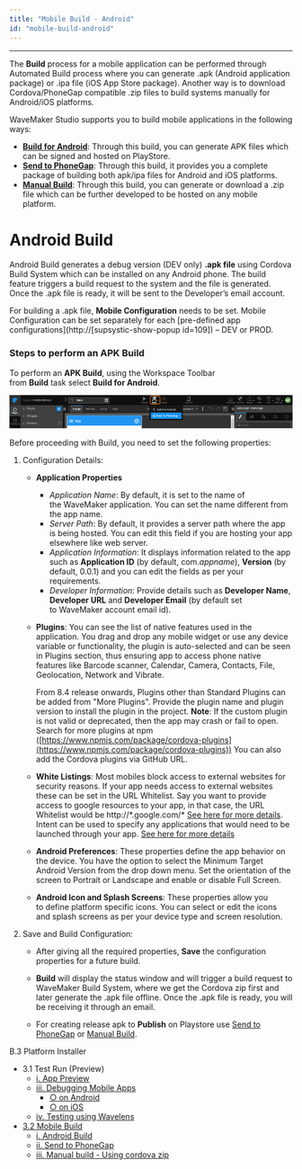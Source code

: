 ```yaml
---
title: "Mobile Build - Android"
id: "mobile-build-android"
---
```

---

The **Build** process for a mobile application can be performed through Automated Build process where you can generate .apk (Android application package) or .ipa file (iOS App Store package). Another way is to download Cordova/PhoneGap compatible .zip files to build systems manually for Android/iOS platforms.

WaveMaker Studio supports you to build mobile applications in the following ways:

- **[Build for Android](#android)**: Through this build, you can generate APK files which can be signed and hosted on PlayStore.
- [**Send to PhoneGap**](/learn/hybrid-mobile/mobile-build-phonegap/): Through this build, it provides you a complete package of building both apk/ipa files for Android and iOS platforms.
- **[Manual Build](/learn/hybrid-mobile/mobile-build-manual/)**: Through this build, you can generate or download a .zip file which can be further developed to be hosted on any mobile platform.

# Android Build

Android Build generates a debug version (DEV only) **.apk file** using Cordova Build System which can be installed on any Android phone. The build feature triggers a build request to the system and the file is generated. Once the .apk file is ready, it will be sent to the Developer’s email account.

For building a .apk file, **Mobile Configuration** needs to be set. Mobile Configuration can be set separately for each [pre-defined app configurations](http://[supsystic-show-popup id=109]) – DEV or PROD.

### Steps to perform an APK Build

To perform an **APK Build**, using the Workspace Toolbar from **Build** task select **Build for Android**.

[![](../assets/mobile_build.png)](../assets/mobile_build.png)

Before proceeding with Build, you need to set the following properties:

1. Configuration Details:
    - **Application Properties**
        - _Application Name_: By default, it is set to the name of the WaveMaker application. You can set the name different from the app name.
        - _Server Path_: By default, it provides a server path where the app is being hosted. You can edit this field if you are hosting your app elsewhere like web server.
        - _Application Information_: It displays information related to the app such as **Application ID** (by default, com._appname_), **Version** (by default, 0.0.1) and you can edit the fields as per your requirements.
        - _Developer Information_: Provide details such as **Developer Name**, **Developer URL** and **Developer Email** (by default set to WaveMaker account email id).
    - **Plugins**: You can see the list of native features used in the application. You drag and drop any mobile widget or use any device variable or functionality, the plugin is auto-selected and can be seen in Plugins section, thus ensuring app to access phone native features like Barcode scanner, Calendar, Camera, Contacts, File, Geolocation, Network and Vibrate.
        
        From 8.4 release onwards, Plugins other than Standard Plugins can be added from "More Plugins". Provide the plugin name and plugin version to install the plugin in the project. **Note**: If the custom plugin is not valid or deprecated, then the app may crash or fail to open. Search for more plugins at npm ([https://www.npmjs.com/package/cordova-plugins](https://www.npmjs.com/package/cordova-plugins)) You can also add the Cordova plugins via GitHub URL.
        
    - **White Listings**: Most mobiles block access to external websites for security reasons. If your app needs access to external websites these can be set in the URL Whitelist. Say you want to provide access to google resources to your app, in that case, the URL Whitelist would be http://\*.google.com/\* [See here for more details](https://github.com/apache/cordova-plugin-whitelist#navigation-whitelist). Intent can be used to specify any applications that would need to be launched through your app. [See here for more details](https://github.com/apache/cordova-plugin-whitelist#intent-whitelist)
    - **Android Preferences**: These properties define the app behavior on the device. You have the option to select the Minimum Target Android Version from the drop down menu. Set the orientation of the screen to Portrait or Landscape and enable or disable Full Screen.
    - **Android Icon and Splash Screens**: These properties allow you to define platform specific icons. You can select or edit the icons and splash screens as per your device type and screen resolution.
2. Save and Build Configuration:
    
    - After giving all the required properties, **Save** the configuration properties for a future build.
    - **Build** will display the status window and will trigger a build request to WaveMaker Build System, where we get the Cordova zip first and later generate the .apk file offline. Once the .apk file is ready, you will be receiving it through an email.
    
    - For creating release apk to **Publish** on Playstore use [Send to PhoneGap](/learn/hybrid-mobile/mobile-build-phonegap/) or [Manual Build](/learn/hybrid-mobile/mobile-build-manual/).

B.3 Platform Installer

- 3.1 Test Run (Preview)
    - [i. App Preview](/learn/hybrid-mobile/test-run/#preview)
    - [iii. Debugging Mobile Apps](/learn/hybrid-mobile/debugging-mobile-apps/)
        - [○ on Android](/learn/hybrid-mobile/debugging-mobile-apps/#android)
        - [○ on iOS](/learn/hybrid-mobile/debugging-mobile-apps/#ios)
    - [iv. Testing using Wavelens](/learn/hybrid-mobile/testing-hybrid-mobile-apps-using-wavelens/)
- [3.2 Mobile Build](#)
    - [i. Android Build](#)
    - [ii. Send to PhoneGap](/learn/hybrid-mobile/mobile-build-phonegap/#phonegap)
    - [iii. Manual build - Using cordova zip](/learn/hybrid-mobile/mobile-build-manual/#manual)
